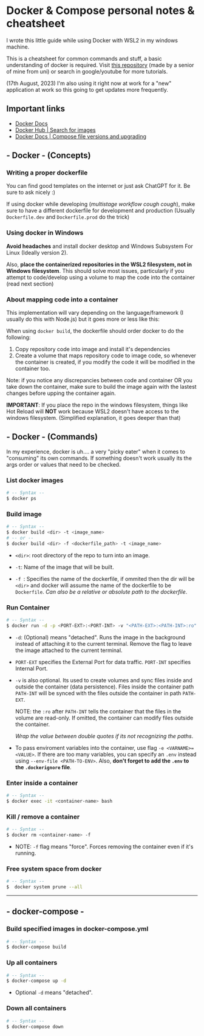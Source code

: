 # Docker & Compose personal notes & cheatsheet 

I wrote this little guide while using Docker with WSL2 in my windows machine.

This is a cheatsheet for common commands and stuff, a basic understanding of docker is required. Visit [this repository](https://github.com/daleal/docker-walkthrough) (made by a senior of mine from uni) or search in google/youtube for more tutorials.

(17th August, 2023) I'm also using it right now at work for a "new" application at work so this going to get updates more frequently.

## Important links
- [Docker Docs](https://docs.docker.com/)
- [Docker Hub | Search for images](https://hub.docker.com/search?q=)
- [Docker Docs | Compose file versions and upgrading](https://docs.docker.com/compose/compose-file/compose-versioning/)

## - Docker - (Concepts)

### Writing a proper dockerfile
You can find good templates on the internet or just ask ChatGPT for it. Be sure to ask nicely :)

If using docker while developing (_multistage workflow cough cough_), make sure to have a different dockerfile for development and production (Usually `Dockerfile.dev` and `Dockerfile.prod` do the trick)

### Using docker in Windows
**Avoid headaches** and install docker desktop and Windows Subsystem For Linux (Ideally version 2).

Also, **place the containerized repositories  in the WSL2 filesystem, not in Windows filesystem**. This should solve most issues, particularly if you attempt to code/develop using a volume to map the code into the container (read next section)

### About mapping code into a container
This implementation will vary depending on the language/framework (I usually do this with Node.js) but it goes more or less like this:

When using `docker build`, the dockerfile should order docker to do the following:
1. Copy repository code into image and install it's dependencies
2. Create a volume that maps repository code to image code, so whenever the container is created, if you modify the code it will be modified in the container too.

Note: if you notice any discrepancies between code and container OR‌ you take down the container, make sure to build the image again with the lastest changes before upping the container again.

**IMPORTANT**: If you place the repo in the windows filesystem, things like Hot Reload will **NOT** work because WSL2 doesn't have access to the windows filesystem. (Simplified explanation, it goes deeper than that)

## - Docker - (Commands)

In my experience, docker is uh.... a very "picky eater" when it comes to "consuming" its own commands. If something doesn't work usually its the args order or values that need to be checked.

### List docker images
```bash
# -- Syntax --
$ docker ps
```

### Build image
```bash
# -- Syntax --
$ docker build <dir> -t <image_name>
# -- or --
$ docker build <dir> -f <dockerfile_path> -t <image_name>
```
- `<dir>`: root directory of the repo to turn into an image.

- `-t`: Name of the image that will be built. 

- `-f `: Specifies the name of the dockerfile, if ommited then the dir will be `<dir>` and docker will assume the name of the dockerfile to be `Dockerfile`. _Can also be a relative or absolute path to the dockerfile_.

### Run Container
```bash
# -- Syntax --
$ docker run -d -p <PORT-EXT>:<PORT-INT> -v "<PATH-EXT>:<PATH-INT>:ro" --name <container-name> <image-name>
```

- ```-d```: (Optional) means "detached". Runs the image in the background instead of attaching it to the current terminal. Remove the flag to leave the image attached to the current terminal.

- ```PORT-EXT``` specifies the External Port for data traffic. ```PORT-INT``` specifies Internal Port.

- ```-v``` is also optional. Its used to create volumes and sync files inside and outside the container (data persistence). Files inside the container path ```PATH-INT``` will be synced with the files outside the container in path ```PATH-EXT```.

    NOTE: the ```:ro``` after ```PATH-INT``` tells the container that the files in the volume are read-only. If omitted, the container can modify files outside the container.

    _Wrap the value between double quotes if its not recognizing the paths_.

- To pass enviroment variables into the container, use flag ```-e <VARNAME>=<VALUE>```. If there are too many variables, you can specify an ```.env``` instead using ```--env-file <PATH-TO-ENV>```. Also, **don't forget to add the ```.env``` to the ```.dockerignore``` file**.

### Enter inside a container
```bash
# -- Syntax --
$ docker exec -it <container-name> bash
```

### Kill / remove a container
```bash
# -- Syntax --
$ docker rm <container-name> -f
```
- NOTE: ```-f``` flag means "force". Forces removing the container even if it's running.

### Free system space from docker
```bash
# -- Syntax --
$  docker system prune --all
```

---
## - docker-compose -

### Build specified images in docker-compose.yml
```bash
# -- Syntax --
$ docker-compose build
```

### Up all containers
```bash
# -- Syntax --
$ docker-compose up -d 
```
- Optional ```-d``` means "detached". 

### Down all containers
```bash
# -- Syntax --
$ docker-compose down
```
